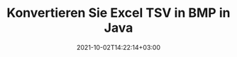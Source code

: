 ---
############################# Static ############################
layout: "autogen-gist"
date: 2021-10-02T14:22:14+03:00
draft: false
path: "de/total/java/conversion/tsv-to-bmp/"
other_out_formats: "PDF DOC DOCX DOCM DOT DOTX DOTM TXT RTF HTML HTM MHTML MHT XLS XLSX XLSM XLSB XLT XLTX XLTM XLAM CSV TSV DIF SXC FODS PPT PPTX PPS PPSX PPSM POT POTX PPTM POTM ODT OTT OTP ODP ODS EMZ WMZ SVG SVGZ XPS TEX DCM WMF EMF BMP PNG GIF JPEG TIFF ICO WEBP JP2 TGA PSB PSD EPUB MD XML JSON DICOM FODP JPG"
ad_headline: "Konvertierung von Java TSV zu BMP"
ad_description: "TSV-zu-BMP-Dokumentkonvertierungs-API für Java | Über 100 Dateiformate werden unterstützt"

############################# Head ############################
head_title: "Konvertieren Sie Excel TSV in BMP über Java Spreadsheet Conversion APIs"
head_description: "100 % native Konvertierungsbibliothek für Java-Dokumente zum Konvertieren von Excel-Tabellen TSV in BMP und mehr als 100 andere Bild- und Dokumentdateiformate in Java-Anwendungen."

############################# Header ############################
title: "Konvertieren Sie Excel TSV in BMP in Java"
description: "Mithilfe der nativen Konvertierungsbibliothek für Excel-Dokumente – konvertieren Sie TSV in BMP und mehr als 100 andere Dateiformate in jeder Art von Java-basierten Anwendungen mit höchster Genauigkeit. Arbeiten Sie mit einem erweiterten Satz von Dokumentenkonvertierungsfunktionen, um die Kontrolle zu behalten und das Erscheinungsbild der konvertierten Dokumente nach Ihren Wünschen anzupassen. Konvertieren Sie alle gängigen Excel-Arbeitsblattformate programmgesteuert in und aus Word-Dokumenten, PowerPoint-Präsentationen, PDF-, Photoshop-, eBook-, Web- und Bilddateiformaten, ohne eine externe API oder Software zu verwenden. Konvertieren Sie mit der Java-Excel-Konvertierungs-API einfach das gesamte Dokument auf einmal oder wählen Sie bestimmte Seiten des Quelldokuments basierend auf den ausgewählten Seitenbereichen oder verschiedenen Seitenzahlen aus, um es einfach in ein unterstütztes Dokumentformat zu konvertieren."

############################# SubMenu ############################
submenu:
    enable: false

############################# Content ############################
content:
    enable: true
    block:
    - title_left: "So konvertieren Sie TSV in BMP in Java"
      content_left: |
          Führen Sie die TSV-zu-BMP-Dateikonvertierung in Java in drei einfachen Schritten durch. Sehen Sie sich das konvertierte Dokument so an, wie es ist, oder rendern Sie es so, dass es ohne externe Softwareabhängigkeit als HTML angezeigt wird.

          -   Erstellen Sie eine neue Instanz der **Converter**-Klasse und laden Sie die TSV-Datei
          -   Legen Sie **ConvertOptions** für den BMP-Dokumenttyp fest
          -   Rufen Sie die **Convert**-Methode der **Converter**-Klasseninstanz für die Konvertierung in BMP auf
          -   Legen Sie Optionen für den HTML-Viewer fest
          -   **Viewer**-Objekt erstellen, um konvertiertes BMP als HTML anzuzeigen
          
      title_right: "Downloads & Installationsanleitungen"
      content_right: |
          Sie benötigen die Namespaces `GroupDocs.Conversion` und `GroupDocs.Viewer`, um zwischen über 100 Dokumenten und Bilddateiformaten wie PDF, Microsoft Word, Excel, PowerPoint, Project, Visio, Outlook, HTML und Diagrammen zu konvertieren. Erkunden Sie andere [Java-APIs für Office-Dokumente](https://products.conholdate.com/total/java/), wie sie von Conholdate.Total angeboten werden.
          
          Holen Sie sich die entsprechenden Assembly-Dateien von den [Downloads](https://downloads.conholdate.com/total/java) oder holen Sie sich das gesamte Paket von [Maven](https://repository.conholdate.com/webapp/#/artifacts/browse/tree/General/repo), um `Conholdate.Total` direkt in Ihrem Arbeitsbereich hinzuzufügen.
          
      gisthash: "675fd7fb45acf595fd9f872593eb2899"
      gistfile: "excel-worksheet-to-pdf-conversion.java"
          
    - title_left: "Konvertieren Sie passwortgeschütztes TSV in BMP"
      content_left: |
          Korrektes Laden und Konvertieren von passwortgeschützten Dokumenten in Ihre Java-basierten Anwendungen. Die Dateiformatkonvertierungs-API unterstützt auch das Rendern von Remote-Dokumenten aus verschiedenen Quellen, einschließlich S3, Blob, FTP, Stream, URL oder einer lokalen Festplatte.

          -   Erstellen Sie eine neue Instanz der **Converter**-Klasse und übergeben Sie den Quelldokumentpfad
          -   Instanziieren Sie die richtige Klasse **ConvertOptions**, z. (PdfConvertOptions, WordProcessingConvertOptions, SpreadsheetConvertOptions usw.)
          -   Rufen Sie die **Convert**-Methode der **Converter**-Klasseninstanz auf und übergeben Sie den Dateinamen für das konvertierte Dokument
        
      title_right: "Extraktion von Quelldokumentinformationen"
      content_right: |
          Die Funktion zum Extrahieren von Dokumenteninformationen ermöglicht nicht nur das Abrufen grundlegender Informationen über die Quelldokumentdatei, sondern unterstützt auch das Extrahieren einiger wertvoller dateiformatspezifischer Informationen wie Projektstart- und -enddaten einer Microsoft Project-Datei, Druckbeschränkungen für ein PDF-Dokument Liste von Ordnern, die in einer Outlook-Datendatei enthalten sind usw.

          Konvertieren Sie gängige Dokumentdateiformate auf verschiedenen Betriebssystemen wie Windows, Linux oder macOS, während Sie Entwicklungsumgebungen wie NetBeans, IntelliJ IDEA und Eclipse verwenden.
          
      gisthash: "35e23082b8fa43502d6784c38947eef1"
      gistfile: "password-protected-word-document-to-pdf-conversion.java"

    - title_left: "Wasserzeichen zu Excel hinzufügen und in PDF konvertieren"
      content_left: |
          Mit der Java-Dokumentkonvertierungs-API können Sie Excel-Arbeitsblattdokumente genau wie die Originaldatei konvertieren und ein Textwasserzeichen auf die konvertierten Dokumentseiten anwenden. Verwenden Sie Wasserzeichenoptionen wie Schriftart, Farbe, Breite, Höhe, Hintergrund und Drehwinkel, während Sie das Textwasserzeichen zu einem Excel-Dokument hinzufügen und in eine PDF-Datei konvertieren.

          -   Erstellen Sie eine neue Instanz der **Converter**-Klasse und laden Sie das Eingabedokument
          -   Instanziieren Sie die richtige Klasse **ConvertOptions**, z. (PdfConvertOptions, WordProcessingConvertOptions, SpreadsheetConvertOptions usw.)
          -   Legen Sie die **Watermark**-Eigenschaft der **ConvertOptions**-Instanz fest
          -   Geben Sie Wasserzeicheneigenschaften an (Farbe, Breite, Text, Höhe usw.)
          -   Rufen Sie die **Convert**-Methode der **Converter**-Klasseninstanz für die Konvertierung in PDF auf
        
      title_right: "Ergebnisse konvertierter Dokumente zwischenspeichern"
      content_right: |
          In einigen Fällen ist das konvertierte Dokument größer und die Konvertierung dauert einige Zeit. Die Dokumentkonvertierungsbibliothek bietet die Caching-Funktion, um solche Situationen effizient zu verwalten und den sich wiederholenden Konvertierungsprozess zu beschleunigen. Aktivieren Sie die ICache-Schnittstelle, um mit benutzerdefinierter Cache-Implementierung zu arbeiten, indem Sie den Erweiterungspunkt verwenden, und steuern Sie die Cache-Konvertierung nach Belieben.

          Das Konvertierungsergebnis wird standardmäßig auf dem lokalen Laufwerk gespeichert, aber jede Art von Cache-Speicher kann unterstützt werden, indem die entsprechenden Schnittstellen wie Amazon S3, Dropbox, Google Drive, Windows Azure, Reddis oder andere implementiert werden.
          
      gisthash: "6999e55b491eea2906d7fefe2e636e33"
      gistfile: "add-watermark-to-excel-worksheet-and-convert-to-pdf.java"
############################# About Formats ############################
about_formats:
    enable: false
############################# More Formats ############################
more_formats:
    enable: true
    auto: false
    other_out_formats: PDF DOC DOCX DOCM DOT DOTX DOTM TXT RTF HTML HTM MHTML MHT XLS XLSX XLSM XLSB XLT XLTX XLTM XLAM CSV TSV DIF SXC FODS PPT PPTX PPS PPSX PPSM POT POTX PPTM POTM ODT OTT OTP ODP ODS EMZ WMZ SVG SVGZ XPS TEX DCM WMF EMF BMP PNG GIF JPEG TIFF ICO WEBP JP2 TGA PSB PSD EPUB MD XML JSON DICOM FODP JPG
############################# Back to top ###############################
back_to_top:
  enable: true
---